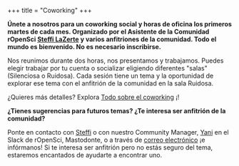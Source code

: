 \+++
title = "Coworking"
\+++

**Únete a nosotros para un coworking social y horas de oficina los primeros martes de cada mes.
Organizado por el Asistente de la Comunidad rOpenSci [Steffi LaZerte](/author/steffi-lazerte) y varios anfitriones de la comunidad.
Todo el mundo es bienvenido.
No es necesario inscribirse.**

Nos reunimos durante dos horas, nos presentamos y trabajamos. Puedes elegir
trabajar por tu cuenta o socializar eligiendo diferentes "salas" (Silenciosa o Ruidosa).
Cada sesión tiene un tema y la oportunidad de explorar ese tema con el
anfitrión de la comunidad en la sala Ruidosa.

¿Quieres más detalles? Explora [Todo sobre el coworking](/blog/2023/06/21/coworking/) ¡!

**¿Tienes sugerencias para futuros temas? ¿Te interesa ser anfitrión de la comunidad?**

Ponte en contacto con [Steffi](/author/steffi-lazerte) o con nuestro Community Manager, [Yani](/author/yanina-bellini-saibene) en el Slack de rOpenSci, Mastodonte, o a través de [correo electrónico](yabellini@ropensci.org) ¡e infórmanos!
Si te interesa ser anfitrión pero no estás seguro del tema, estaremos encantados de
ayudarte a encontrar uno.


